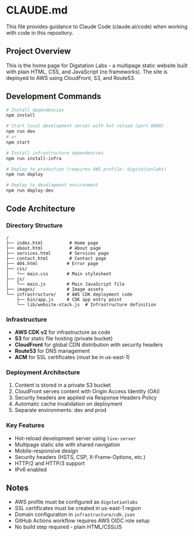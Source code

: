 # CLAUDE.md

This file provides guidance to Claude Code (claude.ai/code) when working with code in this repository.

## Project Overview

This is the home page for Digstation Labs - a multipage static website built with plain HTML, CSS, and JavaScript (no frameworks). The site is deployed to AWS using CloudFront, S3, and Route53.

## Development Commands

```bash
# Install dependencies
npm install

# Start local development server with hot-reload (port 8080)
npm run dev
# or
npm start

# Install infrastructure dependencies
npm run install-infra

# Deploy to production (requires AWS profile: digstationlabs)
npm run deploy

# Deploy to development environment
npm run deploy-dev
```

## Code Architecture

### Directory Structure
```
/
├── index.html          # Home page
├── about.html          # About page
├── services.html       # Services page
├── contact.html        # Contact page
├── 404.html           # Error page
├── css/
│   └── main.css       # Main stylesheet
├── js/
│   └── main.js        # Main JavaScript file
├── images/            # Image assets
└── infrastructure/    # AWS CDK deployment code
    ├── bin/app.js     # CDK app entry point
    └── lib/website-stack.js  # Infrastructure definition
```

### Infrastructure

- **AWS CDK v2** for infrastructure as code
- **S3** for static file hosting (private bucket)
- **CloudFront** for global CDN distribution with security headers
- **Route53** for DNS management
- **ACM** for SSL certificates (must be in us-east-1)

### Deployment Architecture

1. Content is stored in a private S3 bucket
2. CloudFront serves content with Origin Access Identity (OAI)
3. Security headers are applied via Response Headers Policy
4. Automatic cache invalidation on deployment
5. Separate environments: dev and prod

### Key Features

- Hot-reload development server using `live-server`
- Multipage static site with shared navigation
- Mobile-responsive design
- Security headers (HSTS, CSP, X-Frame-Options, etc.)
- HTTP/2 and HTTP/3 support
- IPv6 enabled

## Notes

- AWS profile must be configured as `digstationlabs`
- SSL certificates must be created in us-east-1 region
- Domain configuration in `infrastructure/cdk.json`
- GitHub Actions workflow requires AWS OIDC role setup
- No build step required - plain HTML/CSS/JS